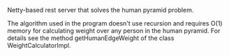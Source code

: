 Netty-based rest server that solves the human pyramid problem.

The algorithm used in the program doesn't use recursion and requires O(1) memory for calculating weight over any person in the human pyramid. For details see the method getHumanEdgeWeight of the class WeightCalculatorImpl.
